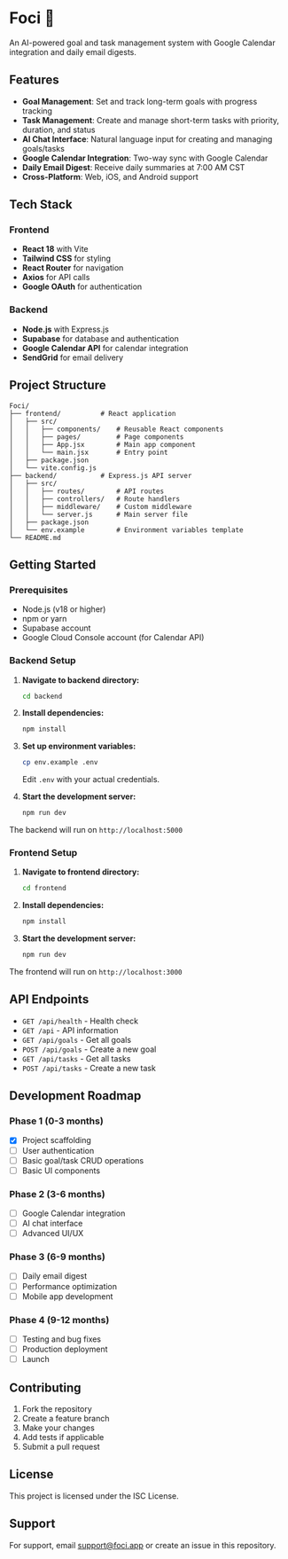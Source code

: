 # Foci 🎯

An AI-powered goal and task management system with Google Calendar integration and daily email digests.

## Features

- **Goal Management**: Set and track long-term goals with progress tracking
- **Task Management**: Create and manage short-term tasks with priority, duration, and status
- **AI Chat Interface**: Natural language input for creating and managing goals/tasks
- **Google Calendar Integration**: Two-way sync with Google Calendar
- **Daily Email Digest**: Receive daily summaries at 7:00 AM CST
- **Cross-Platform**: Web, iOS, and Android support

## Tech Stack

### Frontend
- **React 18** with Vite
- **Tailwind CSS** for styling
- **React Router** for navigation
- **Axios** for API calls
- **Google OAuth** for authentication

### Backend
- **Node.js** with Express.js
- **Supabase** for database and authentication
- **Google Calendar API** for calendar integration
- **SendGrid** for email delivery

## Project Structure

```
Foci/
├── frontend/          # React application
│   ├── src/
│   │   ├── components/    # Reusable React components
│   │   ├── pages/         # Page components
│   │   ├── App.jsx        # Main app component
│   │   └── main.jsx       # Entry point
│   ├── package.json
│   └── vite.config.js
├── backend/           # Express.js API server
│   ├── src/
│   │   ├── routes/        # API routes
│   │   ├── controllers/   # Route handlers
│   │   ├── middleware/    # Custom middleware
│   │   └── server.js      # Main server file
│   ├── package.json
│   └── env.example        # Environment variables template
└── README.md
```

## Getting Started

### Prerequisites

- Node.js (v18 or higher)
- npm or yarn
- Supabase account
- Google Cloud Console account (for Calendar API)

### Backend Setup

1. **Navigate to backend directory:**
   ```bash
   cd backend
   ```

2. **Install dependencies:**
   ```bash
   npm install
   ```

3. **Set up environment variables:**
   ```bash
   cp env.example .env
   ```
   Edit `.env` with your actual credentials.

4. **Start the development server:**
   ```bash
   npm run dev
   ```

The backend will run on `http://localhost:5000`

### Frontend Setup

1. **Navigate to frontend directory:**
   ```bash
   cd frontend
   ```

2. **Install dependencies:**
   ```bash
   npm install
   ```

3. **Start the development server:**
   ```bash
   npm run dev
   ```

The frontend will run on `http://localhost:3000`

## API Endpoints

- `GET /api/health` - Health check
- `GET /api` - API information
- `GET /api/goals` - Get all goals
- `POST /api/goals` - Create a new goal
- `GET /api/tasks` - Get all tasks
- `POST /api/tasks` - Create a new task

## Development Roadmap

### Phase 1 (0-3 months)
- [x] Project scaffolding
- [ ] User authentication
- [ ] Basic goal/task CRUD operations
- [ ] Basic UI components

### Phase 2 (3-6 months)
- [ ] Google Calendar integration
- [ ] AI chat interface
- [ ] Advanced UI/UX

### Phase 3 (6-9 months)
- [ ] Daily email digest
- [ ] Performance optimization
- [ ] Mobile app development

### Phase 4 (9-12 months)
- [ ] Testing and bug fixes
- [ ] Production deployment
- [ ] Launch

## Contributing

1. Fork the repository
2. Create a feature branch
3. Make your changes
4. Add tests if applicable
5. Submit a pull request

## License

This project is licensed under the ISC License.

## Support

For support, email support@foci.app or create an issue in this repository. 